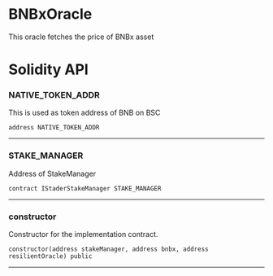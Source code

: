 # BNBxOracle
This oracle fetches the price of BNBx asset

# Solidity API

### NATIVE_TOKEN_ADDR

This is used as token address of BNB on BSC

```solidity
address NATIVE_TOKEN_ADDR
```

- - -

### STAKE_MANAGER

Address of StakeManager

```solidity
contract IStaderStakeManager STAKE_MANAGER
```

- - -

### constructor

Constructor for the implementation contract.

```solidity
constructor(address stakeManager, address bnbx, address resilientOracle) public
```

- - -


